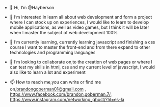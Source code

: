 - 👋 Hi, I’m @Hayberson
- 👀 I’m interested in learn all about web development and form a project where I can stock up on experiences, I would like to learn to develop mobile applications, as well as video games, but I think it will be later when I master the subject of web development 100%

- 🌱 I’m currently learning, currently learning javascript and finishing a css course I want to master the front-end and from there expand to other technologies and programming languages

- 💞️ I’m looking to collaborate on,to the creation of web pages or where I can test my skills in html, css and my current level of javascript, I would also like to learn a lot and experiment

- 📫 How to reach me,you can write or find me on,brandongoberman01@gmail.com , https://www.facebook.com/brandon.goberman.7/, https://www.instagram.com/networking_ghost/?hl=es-la


<!---
Hayberson/Hayberson is a ✨ special ✨ repository because its `README.md` (this file) appears on your GitHub profile.
You can click the Preview link to take a look at your changes.
--->
